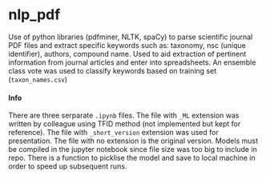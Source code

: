 # nlp_pdf
Use of python libraries (pdfminer, NLTK, spaCy) to parse scientific journal PDF files and extract specific keywords such as: taxonomy, nsc (unique identifier), authors, compound name. Used to aid extraction of pertinent information from journal articles and enter into spreadsheets. An ensemble class vote was used to classify keywords based on training set (`taxon_names.csv`)

#### Info
There are three serparate `.ipynb` files. The file with `_ML` extension was written by colleague using TFID method (not implemented but kept for reference). The file with `_short_version` extension was used for presentation. The file with no extension is the original version. Models must be compiled in the jupyter notebook since file size was too big to include in repo. There is a function to picklise the model and save to local machine in order to speed up subsequent runs. 
